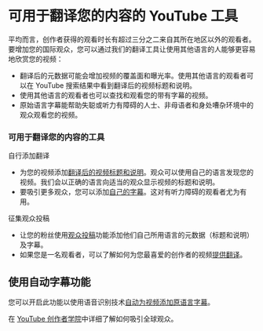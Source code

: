 # 可用于翻译您的内容的 YouTube 工具

平均而言，创作者获得的观看时长有超过三分之二来自其所在地区以外的观看者。要增加您的国际观众，您可以通过我们的翻译工具让使用其他语言的人能够更容易地欣赏您的视频：

* 翻译后的元数据可能会增加视频的覆盖面和曝光率。使用其他语言的观看者可以在 YouTube 搜索结果中看到翻译后的视频标题和说明。
* 使用其他语言的观看者也可以查找和观看您的带有字幕的视频。
* 原始语言字幕能帮助失聪或听力有障碍的人士、非母语者和身处嘈杂环境中的观众观看您的视频。

### 可用于翻译您的内容的工具

自行添加翻译

* 为您的视频添加[翻译后的视频标题和说明](https://support.google.com/youtube/answer/6289575)。观众可以使用自己的语言发现您的视频。我们会以正确的语言向适当的观众显示视频的标题和说明。
* 要吸引更多观众，您可以添加[自己的字幕](https://support.google.com/youtube/answer/2734796)。这对有听力障碍的观看者尤为有用。

征集观众投稿

* 让您的粉丝使用[观众投稿](https://support.google.com/youtube/answer/6052538)功能添加他们自己所用语言的元数据（标题和说明）及字幕。
* 如果您是一名观看者，可以了解如何为您最喜爱的创作者的视频[提供翻译](https://support.google.com/youtube/answer/6054623)。

## 使用自动字幕功能

您可以开启此功能以使用语音识别技术[自动为视频添加原语言字幕](https://support.google.com/youtube/answer/6373554)。

在 [YouTube 创作者学院](https://creatoracademy.youtube.com/page/lesson/captions)中详细了解如何吸引全球观众。